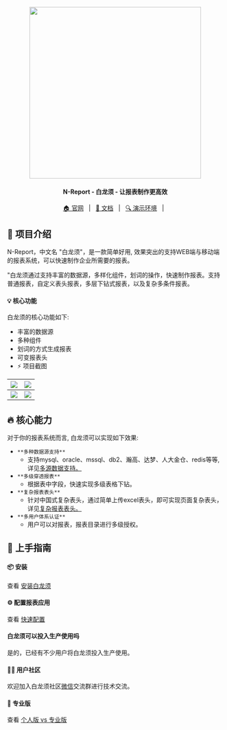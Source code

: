 <p align="center">
  <img src="commreport/images/banner.png" width="400" />
</p>

<h4 align="center">
N-Report - 白龙须 - 让报表制作更高效
</h4>

<p align="center">
  <a target="_blank" href="https://www.report.bailongxu.com/">🏠 官网</a> &nbsp; | &nbsp;
  <a target="_blank" href="https://docs.report.bailongxu.com/">📖 文档</a> &nbsp; | &nbsp;
  <a target="_blank" href="https://demo.report.bailongxu.com/commreport/">🔍 演示环境</a> &nbsp; | &nbsp;
</p>

## 👋 项目介绍

N-Report，中文名 "白龙须"，是一款简单好用, 效果突出的支持WEB端与移动端的报表系统，可以快速制作企业所需要的报表。

"白龙须通过支持丰富的数据源，多样化组件，划词的操作，快速制作报表。支持普通报表，自定义表头报表，多层下钻式报表，以及复杂多条件报表。

#### 💡 核心功能

白龙须的核心功能如下:

- 丰富的数据源
- 多种组件
- 划词的方式生成报表
- 可变报表头
- ⚡️ 项目截图

| ![](https://docs.report.bailongxu.com/1.png) | ![](https://docs.report.bailongxu.com/2.png) |
| -------------------------------------------- | -------------------------------------------- |
| ![](https://docs.report.bailongxu.com/3.png) | ![](https://docs.report.bailongxu.com/4.png) |
## 🔥 核心能力

对于你的报表系统而言, 白龙须可以实现如下效果:
- `**多种数据源支持**`
    - 支持mysql、oracle、mssql、db2、瀚高、达梦、人大金仓、redis等等,详见[多源数据支持。](https://docs.report.bailongxu.com/zh/%E6%8A%80%E6%9C%AF%E6%96%87%E6%A1%A3/%E5%A4%9A%E6%95%B0%E6%8D%AE%E6%BA%90%E6%94%AF%E6%8C%81)
- `**多级穿透报表**`
    - 根据表中字段，快速实现多级表格下钻。
- `**复杂报表表头**`
    - 针对中国式复杂表头，通过简单上传excel表头，即可实现页面复杂表头，详见[复杂报表表头。](https://docs.report.bailongxu.com/zh/%E6%8A%80%E6%9C%AF%E6%96%87%E6%A1%A3/%E4%B8%AD%E5%9B%BD%E5%BC%8F%E6%8A%A5%E8%A1%A8)
- `**多用户体系认证**`
    - 用户可以对报表，报表目录进行多级授权。

## 🚀 上手指南

#### 📦 安装

查看 [安装白龙须](https://docs.report.bailongxu.com/zh/%E5%AE%89%E8%A3%85%E9%83%A8%E7%BD%B2)

#### ⚙️ 配置报表应用

查看 [快速配置](https://docs.report.bailongxu.com/zh/school)

#### 白龙须可以投入生产使用吗

是的，已经有不少用户将白龙须投入生产使用。

#### 🙋‍♂️ 用户社区

欢迎加入白龙须社区[微信](https://docs.report.bailongxu.com/zh/buy/code)交流群进行技术交流。
#### 💪 专业版

查看 [个人版 vs 专业版](https://docs.report.bailongxu.com/zh/buy)
